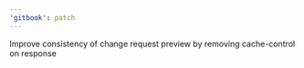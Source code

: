 ```yaml
---
'gitbook': patch
---
```


Improve consistency of change request preview by removing cache-control on response

